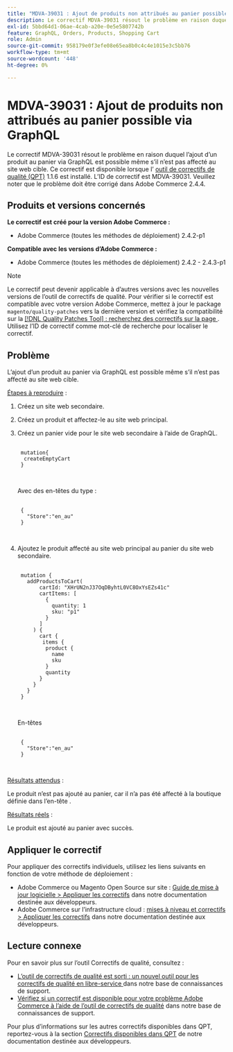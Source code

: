 ```yaml
---
title: "MDVA-39031 : Ajout de produits non attribués au panier possible via GraphQL"
description: Le correctif MDVA-39031 résout le problème en raison duquel l’ajout d’un produit au panier via GraphQL est possible même s’il n’est pas affecté au site web cible. Ce correctif est disponible lorsque l’[outil de correctifs de qualité (QPT)](/help/announcements/adobe-commerce-announcements/magento-quality-patches-released-new-tool-to-self-serve-quality-patches.md) 1.1.6 est installé. L’ID de correctif est MDVA-39031. Veuillez noter que le problème doit être corrigé dans Adobe Commerce 2.4.4.
exl-id: 5bbd64d1-06ae-4cab-a20e-0e5e5807742b
feature: GraphQL, Orders, Products, Shopping Cart
role: Admin
source-git-commit: 958179e0f3efe08e65ea8b0c4c4e1015e3c5bb76
workflow-type: tm+mt
source-wordcount: '448'
ht-degree: 0%

---
```


# MDVA-39031 : Ajout de produits non attribués au panier possible via GraphQL

Le correctif MDVA-39031 résout le problème en raison duquel l’ajout d’un produit au panier via GraphQL est possible même s’il n’est pas affecté au site web cible. Ce correctif est disponible lorsque l’ [outil de correctifs de qualité (QPT)](/help/announcements/adobe-commerce-announcements/magento-quality-patches-released-new-tool-to-self-serve-quality-patches.md) 1.1.6 est installé. L’ID de correctif est MDVA-39031. Veuillez noter que le problème doit être corrigé dans Adobe Commerce 2.4.4.

## Produits et versions concernés

**Le correctif est créé pour la version Adobe Commerce :**

* Adobe Commerce (toutes les méthodes de déploiement) 2.4.2-p1

**Compatible avec les versions d’Adobe Commerce :**

* Adobe Commerce (toutes les méthodes de déploiement) 2.4.2 - 2.4.3-p1

>[!NOTE]
>
>Le correctif peut devenir applicable à d’autres versions avec les nouvelles versions de l’outil de correctifs de qualité. Pour vérifier si le correctif est compatible avec votre version Adobe Commerce, mettez à jour le package `magento/quality-patches` vers la dernière version et vérifiez la compatibilité sur la [[!DNL Quality Patches Tool] : recherchez des correctifs sur la page ](https://devdocs.magento.com/quality-patches/tool.html#patch-grid). Utilisez l’ID de correctif comme mot-clé de recherche pour localiser le correctif.

## Problème

L’ajout d’un produit au panier via GraphQL est possible même s’il n’est pas affecté au site web cible.

<u>Étapes à reproduire</u> :

1. Créez un site web secondaire.
1. Créez un produit et affectez-le au site web principal.
1. Créez un panier vide pour le site web secondaire à l’aide de GraphQL.

   <pre>
    <code class="language-graphql">
    mutation{
     createEmptyCart
    }
    </code>
    </pre>

   Avec des en-têtes du type :

   <pre>
    <code class="language-graphql">
    {
      "Store":"en_au"
    }
    </code>
    </pre>

1. Ajoutez le produit affecté au site web principal au panier du site web secondaire.

   <pre>
    <code class="language-graphql">
    mutation {
      addProductsToCart(
          cartId: "XHrUN2nJ37OqDByhtL0VC8OxYsEZs41c"
          cartItems: [
            {
              quantity: 1
              sku: "p1"
            }
          ]
        ) {
          cart {
           items {
            product {
              name
              sku
            }
            quantity
          }
        }
      }
    }
    </code>
    </pre>

   En-têtes

   <pre>
    <code class="language-graphql">
    {
      "Store":"en_au"
    }
    </code>
    </pre>

<u>Résultats attendus</u> :

Le produit n’est pas ajouté au panier, car il n’a pas été affecté à la boutique définie dans l’en-tête .

<u>Résultats réels</u> :

Le produit est ajouté au panier avec succès.

## Appliquer le correctif

Pour appliquer des correctifs individuels, utilisez les liens suivants en fonction de votre méthode de déploiement :

* Adobe Commerce ou Magento Open Source sur site : [Guide de mise à jour logicielle > Appliquer les correctifs](https://devdocs.magento.com/guides/v2.4/comp-mgr/patching/mqp.html) dans notre documentation destinée aux développeurs.
* Adobe Commerce sur l’infrastructure cloud : [mises à niveau et correctifs > Appliquer les correctifs](https://devdocs.magento.com/cloud/project/project-patch.html) dans notre documentation destinée aux développeurs.

## Lecture connexe

Pour en savoir plus sur l’outil Correctifs de qualité, consultez :

* [ L’outil de correctifs de qualité est sorti : un nouvel outil pour les correctifs de qualité en libre-service ](/help/announcements/adobe-commerce-announcements/magento-quality-patches-released-new-tool-to-self-serve-quality-patches.md) dans notre base de connaissances de support.
* [Vérifiez si un correctif est disponible pour votre problème Adobe Commerce à l’aide de l’outil de correctifs de qualité](/help/support-tools/patches-available-in-qpt-tool/check-patch-for-magento-issue-with-magento-quality-patches.md) dans notre base de connaissances de support.

Pour plus d’informations sur les autres correctifs disponibles dans QPT, reportez-vous à la section [Correctifs disponibles dans QPT](https://devdocs.magento.com/quality-patches/tool.html#patch-grid) de notre documentation destinée aux développeurs.
